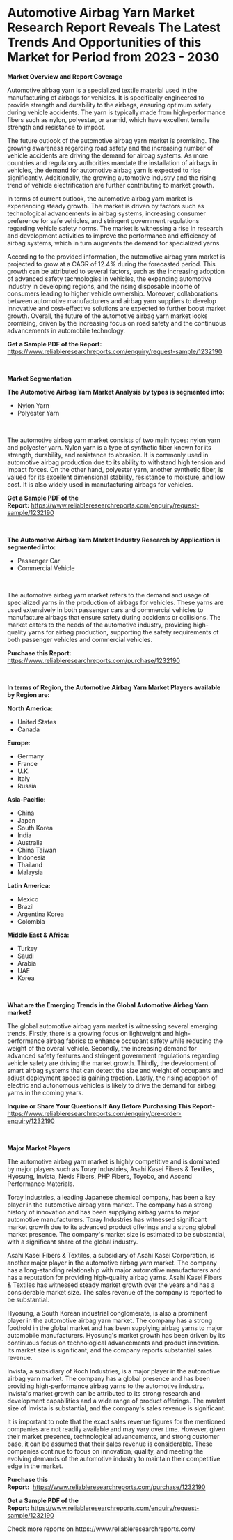 <p><h1>Automotive Airbag Yarn Market Research Report Reveals The Latest Trends And Opportunities of this Market for Period from 2023 - 2030</h1></p><p><strong>Market Overview and Report Coverage</strong></p>
<p><p>Automotive airbag yarn is a specialized textile material used in the manufacturing of airbags for vehicles. It is specifically engineered to provide strength and durability to the airbags, ensuring optimum safety during vehicle accidents. The yarn is typically made from high-performance fibers such as nylon, polyester, or aramid, which have excellent tensile strength and resistance to impact.</p><p>The future outlook of the automotive airbag yarn market is promising. The growing awareness regarding road safety and the increasing number of vehicle accidents are driving the demand for airbag systems. As more countries and regulatory authorities mandate the installation of airbags in vehicles, the demand for automotive airbag yarn is expected to rise significantly. Additionally, the growing automotive industry and the rising trend of vehicle electrification are further contributing to market growth.</p><p>In terms of current outlook, the automotive airbag yarn market is experiencing steady growth. The market is driven by factors such as technological advancements in airbag systems, increasing consumer preference for safe vehicles, and stringent government regulations regarding vehicle safety norms. The market is witnessing a rise in research and development activities to improve the performance and efficiency of airbag systems, which in turn augments the demand for specialized yarns.</p><p>According to the provided information, the automotive airbag yarn market is projected to grow at a CAGR of 12.4% during the forecasted period. This growth can be attributed to several factors, such as the increasing adoption of advanced safety technologies in vehicles, the expanding automotive industry in developing regions, and the rising disposable income of consumers leading to higher vehicle ownership. Moreover, collaborations between automotive manufacturers and airbag yarn suppliers to develop innovative and cost-effective solutions are expected to further boost market growth. Overall, the future of the automotive airbag yarn market looks promising, driven by the increasing focus on road safety and the continuous advancements in automobile technology.</p></p>
<p><strong>Get a Sample PDF of the Report:</strong> <a href="https://www.reliableresearchreports.com/enquiry/request-sample/1232190">https://www.reliableresearchreports.com/enquiry/request-sample/1232190</a></p>
<p>&nbsp;</p>
<p><strong>Market Segmentation</strong></p>
<p><strong>The Automotive Airbag Yarn Market Analysis by types is segmented into:</strong></p>
<p><ul><li>Nylon Yarn</li><li>Polyester Yarn</li></ul></p>
<p>&nbsp;</p>
<p><p>The automotive airbag yarn market consists of two main types: nylon yarn and polyester yarn. Nylon yarn is a type of synthetic fiber known for its strength, durability, and resistance to abrasion. It is commonly used in automotive airbag production due to its ability to withstand high tension and impact forces. On the other hand, polyester yarn, another synthetic fiber, is valued for its excellent dimensional stability, resistance to moisture, and low cost. It is also widely used in manufacturing airbags for vehicles.</p></p>
<p><strong>Get a Sample PDF of the Report:</strong>&nbsp;<a href="https://www.reliableresearchreports.com/enquiry/request-sample/1232190">https://www.reliableresearchreports.com/enquiry/request-sample/1232190</a></p>
<p>&nbsp;</p>
<p><strong>The Automotive Airbag Yarn Market Industry Research by Application is segmented into:</strong></p>
<p><ul><li>Passenger Car</li><li>Commercial Vehicle</li></ul></p>
<p>&nbsp;</p>
<p><p>The automotive airbag yarn market refers to the demand and usage of specialized yarns in the production of airbags for vehicles. These yarns are used extensively in both passenger cars and commercial vehicles to manufacture airbags that ensure safety during accidents or collisions. The market caters to the needs of the automotive industry, providing high-quality yarns for airbag production, supporting the safety requirements of both passenger vehicles and commercial vehicles.</p></p>
<p><strong>Purchase this Report:</strong>&nbsp; <a href="https://www.reliableresearchreports.com/purchase/1232190">https://www.reliableresearchreports.com/purchase/1232190</a></p>
<p>&nbsp;</p>
<p><strong>In terms of Region, the Automotive Airbag Yarn Market Players available by Region are:</strong></p>
<p>
    <p> <strong> North America: </strong>
        <ul>
            <li>United States</li>
            <li>Canada</li>
        </ul>
        </p> 
    <p> <strong> Europe: </strong>
        <ul>
            <li>Germany</li>
            <li>France</li>
            <li>U.K.</li>
            <li>Italy</li>
            <li>Russia</li>
        </ul>
        </p> 
    <p> <strong> Asia-Pacific: </strong>
        <ul>
            <li>China</li>
            <li>Japan</li>
            <li>South Korea</li>
            <li>India</li>
            <li>Australia</li>
            <li>China Taiwan</li>
            <li>Indonesia</li>
            <li>Thailand</li>
            <li>Malaysia</li>
        </ul>
        </p> 
    <p> <strong> Latin America: </strong>
        <ul>
            <li>Mexico</li>
            <li>Brazil</li>
            <li>Argentina Korea</li>
            <li>Colombia</li>
        </ul>
        </p> 
    <p> <strong> Middle East & Africa: </strong>
        <ul>
            <li>Turkey</li>
            <li>Saudi</li>
            <li>Arabia</li>
            <li>UAE</li>
            <li>Korea</li>
        </ul>
    </p>
    </p>
<p>&nbsp;</p>
<p><strong>What are the Emerging Trends in the Global Automotive Airbag Yarn market?</strong></p>
<p><p>The global automotive airbag yarn market is witnessing several emerging trends. Firstly, there is a growing focus on lightweight and high-performance airbag fabrics to enhance occupant safety while reducing the weight of the overall vehicle. Secondly, the increasing demand for advanced safety features and stringent government regulations regarding vehicle safety are driving the market growth. Thirdly, the development of smart airbag systems that can detect the size and weight of occupants and adjust deployment speed is gaining traction. Lastly, the rising adoption of electric and autonomous vehicles is likely to drive the demand for airbag yarns in the coming years.</p></p>
<p><strong>Inquire or Share Your Questions If Any Before Purchasing This Report</strong>- <a href="https://www.reliableresearchreports.com/enquiry/pre-order-enquiry/1232190">https://www.reliableresearchreports.com/enquiry/pre-order-enquiry/1232190</a></p>
<p>&nbsp;</p>
<p><strong>Major Market Players</strong></p>
<p><p>The automotive airbag yarn market is highly competitive and is dominated by major players such as Toray Industries, Asahi Kasei Fibers & Textiles, Hyosung, Invista, Nexis Fibers, PHP Fibers, Toyobo, and Ascend Performance Materials.</p><p>Toray Industries, a leading Japanese chemical company, has been a key player in the automotive airbag yarn market. The company has a strong history of innovation and has been supplying airbag yarns to major automotive manufacturers. Toray Industries has witnessed significant market growth due to its advanced product offerings and a strong global market presence. The company's market size is estimated to be substantial, with a significant share of the global industry.</p><p>Asahi Kasei Fibers & Textiles, a subsidiary of Asahi Kasei Corporation, is another major player in the automotive airbag yarn market. The company has a long-standing relationship with major automotive manufacturers and has a reputation for providing high-quality airbag yarns. Asahi Kasei Fibers & Textiles has witnessed steady market growth over the years and has a considerable market size. The sales revenue of the company is reported to be substantial.</p><p>Hyosung, a South Korean industrial conglomerate, is also a prominent player in the automotive airbag yarn market. The company has a strong foothold in the global market and has been supplying airbag yarns to major automobile manufacturers. Hyosung's market growth has been driven by its continuous focus on technological advancements and product innovation. Its market size is significant, and the company reports substantial sales revenue.</p><p>Invista, a subsidiary of Koch Industries, is a major player in the automotive airbag yarn market. The company has a global presence and has been providing high-performance airbag yarns to the automotive industry. Invista's market growth can be attributed to its strong research and development capabilities and a wide range of product offerings. The market size of Invista is substantial, and the company's sales revenue is significant.</p><p>It is important to note that the exact sales revenue figures for the mentioned companies are not readily available and may vary over time. However, given their market presence, technological advancements, and strong customer base, it can be assumed that their sales revenue is considerable. These companies continue to focus on innovation, quality, and meeting the evolving demands of the automotive industry to maintain their competitive edge in the market.</p></p>
<p><strong>Purchase this Report:</strong>&nbsp;&nbsp;<a href="https://www.reliableresearchreports.com/purchase/1232190">https://www.reliableresearchreports.com/purchase/1232190</a></p>
<p></p>
<p><strong>Get a Sample PDF of the Report:</strong>&nbsp;<a href="https://www.reliableresearchreports.com/enquiry/request-sample/1232190">https://www.reliableresearchreports.com/enquiry/request-sample/1232190</a></p>
<p>Check more reports on https://www.reliableresearchreports.com/</p>